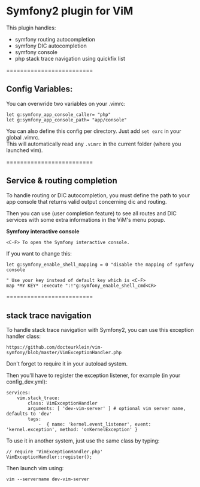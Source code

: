 Symfony2 plugin for ViM
=======================

This plugin handles:

 - symfony routing autocompletion
 - symfony DIC autocompletion
 - symfony console
 - php stack trace navigation using quickfix list

=========================

## Config Variables:

You can overwride two variables on your .vimrc:

    let g:symfony_app_console_caller= "php"
    let g:symfony_app_console_path= "app/console"
    
You can also define this config per directory. Just add `set exrc` in your global .vimrc.  
This will automatically read any `.vimrc` in the current folder (where you launched vim).

=========================

## Service & routing completion

To handle routing or DIC autocompletion, you must define the path to your app console that returns valid output concerning dic and routing.

Then you can use <C-x><C-u> (user completion feature) to see all routes and DIC services with some extra informations in the ViM's menu popup.

**Symfony interactive console**

    <C-F> To open the Symfony interactive console.

If you want to change this:

    let g:symfony_enable_shell_mapping = 0 "disable the mapping of symfony console

    " Use your key instead of default key which is <C-F>
    map *MY KEY* :execute ":!"g:symfony_enable_shell_cmd<CR>



=========================

## stack trace navigation

To handle stack trace navigation with Symfony2, you can use this exception handler class:

    https://github.com/docteurklein/vim-symfony/blob/master/VimExceptionHandler.php

Don't forget to require it in your autoload system.

Then you'll have to register the exception listener, for example (in your config_dev.yml):

    services:
        vim.stack_trace:
            class: VimExceptionHandler
            arguments: [ 'dev-vim-server' ] # optional vim server name, defaults to 'dev'
            tags:
                -  { name: 'kernel.event_listener', event: 'kernel.exception', method: 'onKernelException' }

To use it in another system, just use the same class by typing:

    // require 'VimExceptionHandler.php'
    VimExceptionHandler::register();


Then launch vim using:

    vim --servername dev-vim-server


